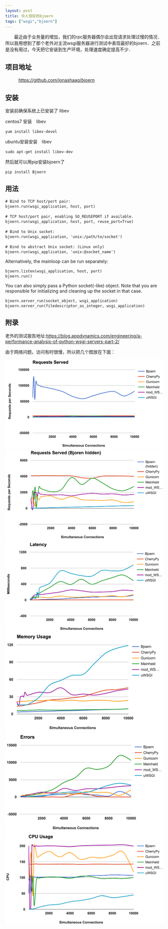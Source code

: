 ```yaml
---
layout: post
title: 令人惊叹的bjoern
tags: ["wsgi","bjoern"]
---
```


　　最近由于业务量的增加，我们的rpc服务器偶尔会出现请求处理过慢的情况．所以我用想到了那个老外对主流wsgi服务器进行测试中表现最好的bjoern．之前是没有用过，今天把它安装到生产环境，处理速度确定提高不少．

## 项目地址
　　　https://github.com/jonashaag/bjoern

## 安装

安装前确保系统上已安装了 libev

centos7 安装　libev
~~~
yum install libev-devel 
~~~
ubuntu安装安装　libev
~~~
sudo apt-get install libev-dev 
~~~
然后就可以用pip安装bjoern了
~~~
pip install Bjoern
~~~

## 用法

~~~
# Bind to TCP host/port pair:
bjoern.run(wsgi_application, host, port)

# TCP host/port pair, enabling SO_REUSEPORT if available.
bjoern.run(wsgi_application, host, port, reuse_port=True)

# Bind to Unix socket:
bjoern.run(wsgi_application, 'unix:/path/to/socket')

# Bind to abstract Unix socket: (Linux only)
bjoern.run(wsgi_application, 'unix:@socket_name')
~~~

Alternatively, the mainloop can be run separately:

~~~
bjoern.listen(wsgi_application, host, port)
bjoern.run()
~~~

You can also simply pass a Python socket(-like) object. Note that you are responsible for initializing and cleaning up the socket in that case.
~~~
bjoern.server_run(socket_object, wsgi_application)
bjoern.server_run(filedescriptor_as_integer, wsgi_application)
~~~
 ## 附录

老外的测试报告地址:https://blog.appdynamics.com/engineering/a-performance-analysis-of-python-wsgi-servers-part-2/

由于网络问题，访问有时很慢，所以把几个图放在下面：

![并发请求数](/static/img/2019/wsgi01.png)
![并发请求数（隐藏bjoern）](/static/img/2019/wsgi02.png)
![延迟时间](/static/img/2019/wsgi03.png)
![内存使用](/static/img/2019/wsgi04.png)
![错误数量](/static/img/2019/wsgi05.png)
![CPU使用](/static/img/2019/wsgi06.png)

